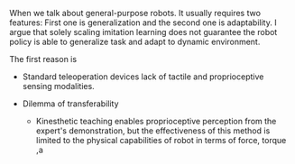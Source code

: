 
When we talk about general-purpose robots. It usually requires two features:
First one is generalization and the second one is adaptability. I argue that solely scaling imitation learning does not guarantee the robot policy is able to generalize task and adapt to dynamic environment.

The first reason is 

- Standard teleoperation devices lack of tactile and proprioceptive sensing modalities. 


- Dilemma of transferability
	- Kinesthetic teaching enables proprioceptive perception from the expert's demonstration, but the effectiveness of this method is limited to the physical capabilities of robot in terms of force, torque ,a 